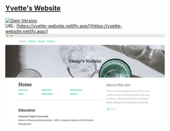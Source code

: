 <font color="#33A6B8"><h2>[Yvette's Website](https://yvette-website.netlify.app/)</font></h2>
[![Gem Version](https://badge.fury.io/rb/alembic-jekyll-theme.svg)](https://badge.fury.io/rb/alembic-jekyll-theme)    
URL: [https://yvette-website.netlify.app/](https://yvette-website.netlify.app/)
![Screenshot](https://github.com/Yvette0828/MyWebsite/blob/master/screenshot.png)
